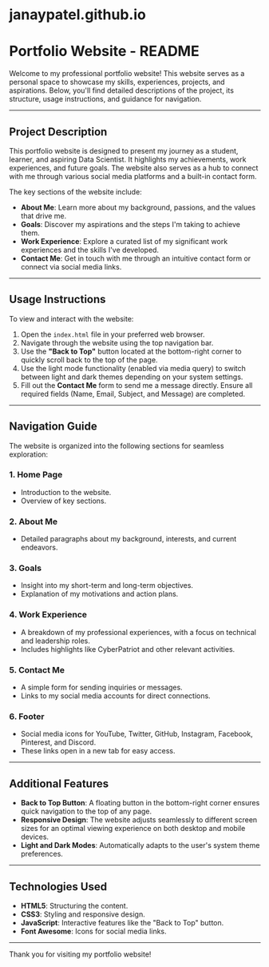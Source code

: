 # janaypatel.github.io
 
# Portfolio Website - README

Welcome to my professional portfolio website! This website serves as a personal space to showcase my skills, experiences, projects, and aspirations. Below, you'll find detailed descriptions of the project, its structure, usage instructions, and guidance for navigation.

---

## Project Description

This portfolio website is designed to present my journey as a student, learner, and aspiring Data Scientist. It highlights my achievements, work experiences, and future goals. The website also serves as a hub to connect with me through various social media platforms and a built-in contact form.

The key sections of the website include:
- **About Me**: Learn more about my background, passions, and the values that drive me.
- **Goals**: Discover my aspirations and the steps I'm taking to achieve them.
- **Work Experience**: Explore a curated list of my significant work experiences and the skills I've developed.
- **Contact Me**: Get in touch with me through an intuitive contact form or connect via social media links.

---

## Usage Instructions

To view and interact with the website:
1. Open the `index.html` file in your preferred web browser.
2. Navigate through the website using the top navigation bar.
3. Use the **"Back to Top"** button located at the bottom-right corner to quickly scroll back to the top of the page.
4. Use the light mode functionality (enabled via media query) to switch between light and dark themes depending on your system settings.
5. Fill out the **Contact Me** form to send me a message directly. Ensure all required fields (Name, Email, Subject, and Message) are completed.

---

## Navigation Guide

The website is organized into the following sections for seamless exploration:

### 1. Home Page
- Introduction to the website.
- Overview of key sections.

### 2. About Me
- Detailed paragraphs about my background, interests, and current endeavors.

### 3. Goals
- Insight into my short-term and long-term objectives.
- Explanation of my motivations and action plans.

### 4. Work Experience
- A breakdown of my professional experiences, with a focus on technical and leadership roles.
- Includes highlights like CyberPatriot and other relevant activities.

### 5. Contact Me
- A simple form for sending inquiries or messages.
- Links to my social media accounts for direct connections.

### 6. Footer
- Social media icons for YouTube, Twitter, GitHub, Instagram, Facebook, Pinterest, and Discord.
- These links open in a new tab for easy access.

---

## Additional Features

- **Back to Top Button**: A floating button in the bottom-right corner ensures quick navigation to the top of any page.
- **Responsive Design**: The website adjusts seamlessly to different screen sizes for an optimal viewing experience on both desktop and mobile devices.
- **Light and Dark Modes**: Automatically adapts to the user's system theme preferences.

---

## Technologies Used

- **HTML5**: Structuring the content.
- **CSS3**: Styling and responsive design.
- **JavaScript**: Interactive features like the "Back to Top" button.
- **Font Awesome**: Icons for social media links.

---

Thank you for visiting my portfolio website!
